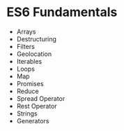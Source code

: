 # ES6 Fundamentals
* Arrays
* Destructuring
* Filters
* Geolocation
* Iterables
* Loops
* Map
* Promises
* Reduce
* Spread Operator
* Rest Operator
* Strings
* Generators
